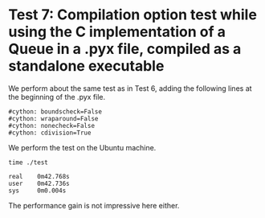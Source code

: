 # Test 7: Compilation option test while using the C implementation of a Queue in a .pyx file, compiled as a standalone executable

We perform about the same test as in Test 6, adding the following lines at the beginning of the .pyx file.
```
#cython: boundscheck=False
#cython: wraparound=False
#cython: nonecheck=False
#cython: cdivision=True
```
We perform the test on the Ubuntu machine.
```
time ./test

real	0m42.768s
user	0m42.736s
sys		0m0.004s
```
The performance gain is not impressive here either.